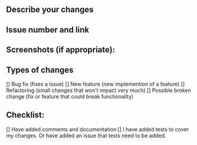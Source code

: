 ## Describe your changes
<!--- Detail the changes and possible issues that may arise -->

## Issue number and link
<!--- Example #1 and https://github.com/.../.../issues/1 -->

## Screenshots (if appropriate):

## Types of changes
[] Bug fix (fixes a issue)
[] New feature (new implemention of a feature)
[] Refactoring (small changes that won't impact very much)
[] Possible broken change (fix or feature that could break functionality)

## Checklist:
[] Have added comments and documentation
[] I have added tests to cover my changes. 
   Or have added an issue that tests need to be added.
